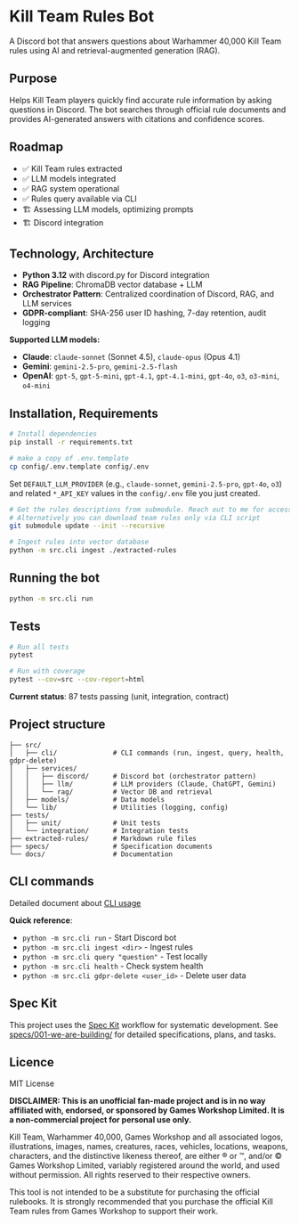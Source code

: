 # Kill Team Rules Bot

A Discord bot that answers questions about Warhammer 40,000 Kill Team rules using AI and retrieval-augmented generation (RAG).

## Purpose

Helps Kill Team players quickly find accurate rule information by asking questions in Discord. The bot searches through official rule documents and provides AI-generated answers with citations and confidence scores.

## Roadmap
- ✅ Kill Team rules extracted
- ✅ LLM models integrated
- ✅ RAG system operational
- ✅ Rules query available via CLI
- 🏗️ Assessing LLM models, optimizing prompts
- 🏗️ Discord integration

## Technology, Architecture

- **Python 3.12** with discord.py for Discord integration
- **RAG Pipeline**: ChromaDB vector database + LLM
- **Orchestrator Pattern**: Centralized coordination of Discord, RAG, and LLM services
- **GDPR-compliant**: SHA-256 user ID hashing, 7-day retention, audit logging

**Supported LLM models:**
- **Claude**: `claude-sonnet` (Sonnet 4.5), `claude-opus` (Opus 4.1)
- **Gemini**: `gemini-2.5-pro`, `gemini-2.5-flash`
- **OpenAI**: `gpt-5`, `gpt-5-mini`, `gpt-4.1`, `gpt-4.1-mini`, `gpt-4o`, `o3`, `o3-mini`, `o4-mini`

## Installation, Requirements

```bash
# Install dependencies
pip install -r requirements.txt

# make a copy of .env.template
cp config/.env.template config/.env
```

Set `DEFAULT_LLM_PROVIDER` (e.g., `claude-sonnet`, `gemini-2.5-pro`, `gpt-4o`, `o3`) and related `*_API_KEY` values in the `config/.env` file you just created.

```bash
# Get the rules descriptions from submodule. Reach out to me for access. 
# Alternatively you can download team rules only via CLI script
git submodule update --init --recursive
```

```bash
# Ingest rules into vector database
python -m src.cli ingest ./extracted-rules
```

## Running the bot
```bash
python -m src.cli run
```

## Tests

```bash
# Run all tests
pytest

# Run with coverage
pytest --cov=src --cov-report=html
```

**Current status**: 87 tests passing (unit, integration, contract)

## Project structure

```
├── src/
│   ├── cli/              # CLI commands (run, ingest, query, health, gdpr-delete)
│   ├── services/
│   │   ├── discord/      # Discord bot (orchestrator pattern)
│   │   ├── llm/          # LLM providers (Claude, ChatGPT, Gemini)
│   │   └── rag/          # Vector DB and retrieval
│   ├── models/           # Data models
│   └── lib/              # Utilities (logging, config)
├── tests/
│   ├── unit/             # Unit tests
│   └── integration/      # Integration tests
├── extracted-rules/      # Markdown rule files
├── specs/                # Specification documents
└── docs/                 # Documentation
```

## CLI commands

Detailed document about [CLI usage](CLI_USAGE.md)

**Quick reference**:
- `python -m src.cli run` - Start Discord bot
- `python -m src.cli ingest <dir>` - Ingest rules
- `python -m src.cli query "question"` - Test locally
- `python -m src.cli health` - Check system health
- `python -m src.cli gdpr-delete <user_id>` - Delete user data

## Spec Kit

This project uses the [Spec Kit](https://github.com/github/spec-kit) workflow for systematic development. See [specs/001-we-are-building/](specs/001-we-are-building/) for detailed specifications, plans, and tasks.

## Licence

MIT License

**DISCLAIMER: This is an unofficial fan-made project and is in no way affiliated with, endorsed, or sponsored by Games Workshop Limited. It is a non-commercial project for personal use only.**

Kill Team, Warhammer 40,000, Games Workshop and all associated logos, illustrations, images, names, creatures, races, vehicles, locations, weapons, characters, and the distinctive likeness thereof, are either ® or ™, and/or © Games Workshop Limited, variably registered around the world, and used without permission. All rights reserved to their respective owners.

This tool is not intended to be a substitute for purchasing the official rulebooks. It is strongly recommended that you purchase the official Kill Team rules from Games Workshop to support their work.
